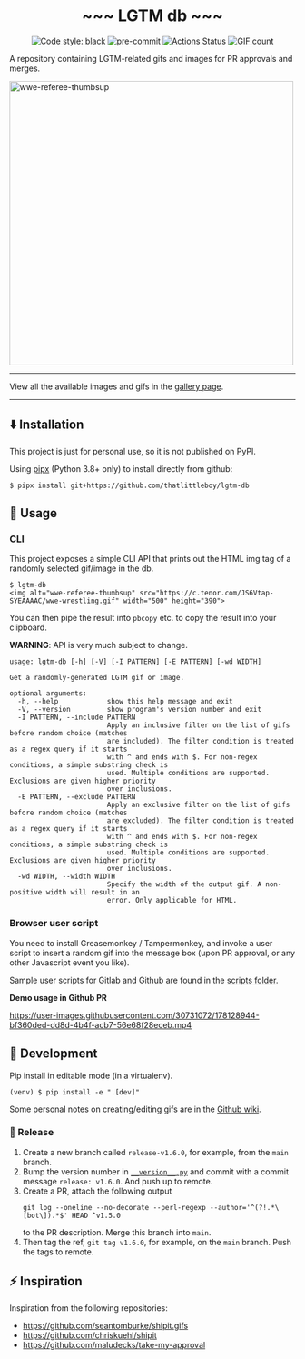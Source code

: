 <h1 align="center">~~~ LGTM db ~~~</h1>

<p align="center">
<a href="https://github.com/psf/black"><img alt="Code style: black" src="https://img.shields.io/badge/code%20style-black-000000.svg"></a>
<a href="https://github.com/pre-commit/pre-commit"><img alt="pre-commit" src="https://img.shields.io/badge/pre--commit-enabled-brightgreen?logo=pre-commit&logoColor=white" style="max-width:100%;"></a>
<a href="https://github.com/thatlittleboy/lgtm-db/actions"><img alt="Actions Status" src="https://github.com/thatlittleboy/lgtm-db/actions/workflows/tests.yml/badge.svg"></a>
<a href="https://thatlittleboy.github.io/lgtm-db/"><img alt="GIF count" src="https://byob.yarr.is/thatlittleboy/lgtm-db/count"></a>
</p>

A repository containing LGTM-related gifs and images for PR approvals and merges.

<img alt="wwe-referee-thumbsup" src="https://c.tenor.com/JS6Vtap-SYEAAAAC/wwe-wrestling.gif" width="500">

---

View all the available images and gifs in the [gallery page](https://thatlittleboy.github.io/lgtm-db/).

---

## ⬇️ Installation

This project is just for personal use, so it is not published on PyPI.

Using [pipx](https://pypa.github.io/pipx/) (Python 3.8+ only) to install directly from github:

```shell
$ pipx install git+https://github.com/thatlittleboy/lgtm-db
```

## 🚀 Usage

### CLI

This project exposes a simple CLI API that prints out the HTML img tag of a randomly selected gif/image in the db.

```shell
$ lgtm-db
<img alt="wwe-referee-thumbsup" src="https://c.tenor.com/JS6Vtap-SYEAAAAC/wwe-wrestling.gif" width="500" height="390">
```

You can then pipe the result into `pbcopy` etc. to copy the result into your clipboard.

**WARNING**: API is very much subject to change.

```
usage: lgtm-db [-h] [-V] [-I PATTERN] [-E PATTERN] [-wd WIDTH]

Get a randomly-generated LGTM gif or image.

optional arguments:
  -h, --help            show this help message and exit
  -V, --version         show program's version number and exit
  -I PATTERN, --include PATTERN
                        Apply an inclusive filter on the list of gifs before random choice (matches
                        are included). The filter condition is treated as a regex query if it starts
                        with ^ and ends with $. For non-regex conditions, a simple substring check is
                        used. Multiple conditions are supported. Exclusions are given higher priority
                        over inclusions.
  -E PATTERN, --exclude PATTERN
                        Apply an exclusive filter on the list of gifs before random choice (matches
                        are excluded). The filter condition is treated as a regex query if it starts
                        with ^ and ends with $. For non-regex conditions, a simple substring check is
                        used. Multiple conditions are supported. Exclusions are given higher priority
                        over inclusions.
  -wd WIDTH, --width WIDTH
                        Specify the width of the output gif. A non-positive width will result in an
                        error. Only applicable for HTML.
```

### Browser user script

You need to install Greasemonkey / Tampermonkey, and invoke a user script to insert a random gif into the message box (upon PR approval, or any other Javascript event you like).

Sample user scripts for Gitlab and Github are found in the [scripts folder](scripts/greasemonkey).

**Demo usage in Github PR**

https://user-images.githubusercontent.com/30731072/178128944-bf360ded-dd8d-4b4f-acb7-56e68f28eceb.mp4

## 👷 Development

Pip install in editable mode (in a virtualenv).

```shell
(venv) $ pip install -e ".[dev]"
```

Some personal notes on creating/editing gifs are in the [Github wiki](https://github.com/thatlittleboy/lgtm-db/wiki).

### 📌 Release

1. Create a new branch called `release-v1.6.0`, for example, from the `main` branch.
1. Bump the version number in [`__version__.py`](lgtm_db/__version__.py) and commit with a commit message `release: v1.6.0`. And push up to remote.
1. Create a PR, attach the following output
   ```shell
   git log --oneline --no-decorate --perl-regexp --author='^(?!.*\[bot\]).*$' HEAD ^v1.5.0
   ```
   to the PR description. Merge this branch into `main`.
1. Then tag the ref, `git tag v1.6.0`, for example, on the `main` branch. Push the tags to remote.

## ⚡️ Inspiration

Inspiration from the following repositories:

- https://github.com/seantomburke/shipit.gifs
- https://github.com/chriskuehl/shipit
- https://github.com/maludecks/take-my-approval
